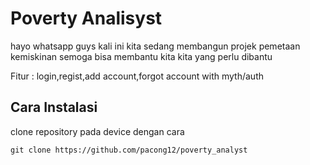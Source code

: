 # Poverty Analisyst

hayo whatsapp guys kali ini kita sedang membangun projek pemetaan kemiskinan semoga bisa membantu kita kita yang perlu dibantu

Fitur :
login,regist,add account,forgot account with myth/auth

## Cara Instalasi

clone repository pada device dengan cara

```
git clone https://github.com/pacong12/poverty_analyst
```
